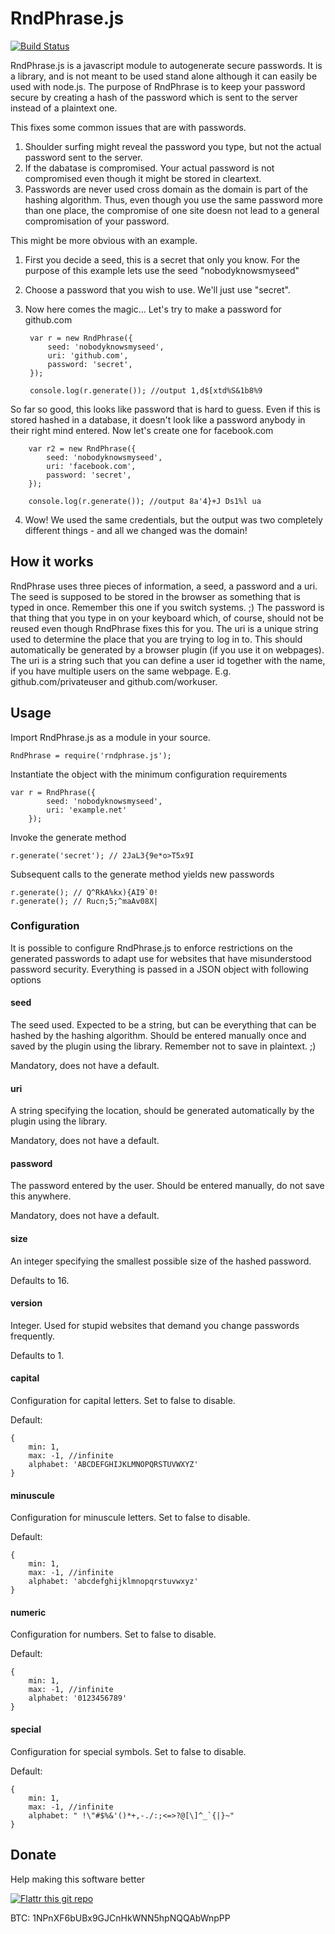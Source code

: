 RndPhrase.js
============
[![Build Status](https://travis-ci.org/RndPhrase/RndPhrase.js.svg?branch=master)](https://travis-ci.org/RndPhrase/RndPhrase.js)

RndPhrase.js is a javascript module to autogenerate secure passwords. It is a library, and is not meant to be used stand alone although it can easily be used with node.js.
The purpose of RndPhrase is to keep your password secure by creating a hash of the password which is sent to the server instead of a plaintext one.

This fixes some common issues that are with passwords.

1. Shoulder surfing might reveal the password you type, but not the actual password sent to the server.
2. If the dabatase is compromised. Your actual password is not compromised even though it might be stored in cleartext.
3. Passwords are never used cross domain as the domain is part of the hashing algorithm. Thus, even though you use the same password more than one place, the compromise of one site doesn not lead to a general compromisation of your password.

This might be more obvious with an example.

1. First you decide a seed, this is a secret that only you know. For the purpose of this example lets use the seed "nobodyknowsmyseed"
2. Choose a password that you wish to use. We'll just use "secret".
3. Now here comes the magic...
   Let's try to make a password for github.com
	    
	    var r = new RndPhrase({
	        seed: 'nobodyknowsmyseed',
	        uri: 'github.com',
	        password: 'secret',
	    });

	  	console.log(r.generate()); //output 1,d$[xtd%S&1b8%9

  So far so good, this looks like password that is hard to guess. Even if this is stored hashed in a database, it doesn't look like a password anybody in their right mind entered.
  Now let's create one for facebook.com

		var r2 = new RndPhrase({
	        seed: 'nobodyknowsmyseed',
	        uri: 'facebook.com',
	        password: 'secret',
	    });

		console.log(r.generate()); //output 8a'4}+J Ds1%l ua

4. Wow! We used the same credentials, but the output was two completely different things - and all we changed was the domain!

## How it works
RndPhrase uses three pieces of information, a seed, a password and a uri. The seed is supposed to be stored in the browser as something that is typed in once. Remember this one if you switch systems. ;)
The password is that thing that you type in on your keyboard which, of course, should not be reused even though RndPhrase fixes this for you. The uri is a unique string used to determine the place that you are trying to log in to. This should automatically be generated by a browser plugin (if you use it on webpages). The uri is a string such that you can define a user id together with the name, if you have multiple users on the same webpage. E.g. github.com/privateuser and github.com/workuser.

## Usage
Import RndPhrase.js as a module in your source. 

	RndPhrase = require('rndphrase.js');

Instantiate the object with the minimum configuration requirements
    
    var r = RndPhrase({
    		seed: 'nobodyknowsmyseed',
    		uri: 'example.net'
    	});

Invoke the generate method
	
	r.generate('secret'); // 2JaL3{9e*o>T5x9I

Subsequent calls to the generate method yields new passwords

	r.generate(); // Q^RkA%kx){AI9`0!
	r.generate(); // Rucn;5;^maAv08X|

### Configuration
It is possible to configure RndPhrase.js to enforce restrictions on the generated passwords to adapt use for websites that have misunderstood password security. Everything is passed in a JSON object with following options

#### seed
The seed used. Expected to be a string, but can be everything that can be hashed by the hashing algorithm. Should be entered manually once and saved by the plugin using the library. Remember not to save in plaintext. ;)

Mandatory, does not have a default.

#### uri
A string specifying the location, should be generated automatically by the plugin using the library.

Mandatory, does not have a default.

#### password
The password entered by the user. Should be entered manually, do not save this anywhere.

Mandatory, does not have a default.

#### size
An integer specifying the smallest possible size of the hashed password.

Defaults to 16.

#### version
Integer. Used for stupid websites that demand you change passwords frequently.

Defaults to 1.

#### capital
Configuration for capital letters. Set to false to disable.

Default:

	{
		min: 1,
		max: -1, //infinite
		alphabet: 'ABCDEFGHIJKLMNOPQRSTUVWXYZ'
	}
#### minuscule
Configuration for minuscule letters. Set to false to disable.

Default:

	{
		min: 1,
		max: -1, //infinite
		alphabet: 'abcdefghijklmnopqrstuvwxyz'
	}
#### numeric
Configuration for numbers. Set to false to disable.

Default:

	{
		min: 1,
		max: -1, //infinite
		alphabet: '0123456789'
	}
#### special
Configuration for special symbols. Set to false to disable.

Default:

	{
		min: 1,
		max: -1, //infinite
		alphabet: " !\"#$%&'()*+,-./:;<=>?@[\]^_`{|}~"
	}

## Donate
Help making this software better

[![Flattr this git repo](http://api.flattr.com/button/flattr-badge-large.png)](https://flattr.com/submit/auto?user_id=rlindsgaard&url=https://github.com/rndphrase/RndPhrase.js&title=RndPhrase.js&language=&tags=github&category=software)

BTC: 1NPnXF6bUBx9GJCnHkWNN5hpNQQAbWnpPP
